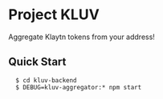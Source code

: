 # Project KLUV

Aggregate Klaytn tokens from your address!


## Quick Start

	  $ cd kluv-backend
	  $ DEBUG=kluv-aggregator:* npm start
